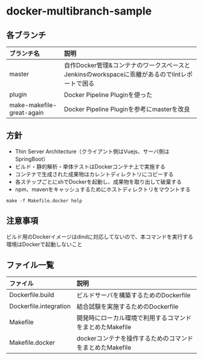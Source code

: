 # docker-multibranch-sample

## 各ブランチ
|ブランチ名             | 説明                                                   |
|:----------------------|:-------------------------------------------------------|
|master                 | 自作Docker管理&コンテナのワークスペースとJenkinsのworkspaceに乖離があるのでlintレポートで困る|
|plugin                 | Docker Pipeline Pluginを使った|
|make-makefile-great-again| Docker Pipeline Pluginを参考にmasterを改良|

## 方針
* Thin Server Architecture（クライアント側はVuejs、サーバ側はSpringBoot）
* ビルド・静的解析・単体テストはDockerコンテナ上で実施する
* コンテナで生成された成果物はカレントディレクトリにコピーする
* 各ステップごとにshでDockerを起動し、成果物を取り出して破棄する
* npm、mavenをキャッシュするためにホストディレクトリをマウントする

```
make -f Makefile.docker help
```

## 注意事項
ビルド用のDockerイメージはdindに対応してないので、本コマンドを実行する環境はDockerで起動しないこと

## ファイル一覧

| ファイル              | 説明                                                   |  
|:----------------------|:-------------------------------------------------------|
| Dockerfile.build      |ビルドサーバを構築するためのDockerfile                  | 
| Dockerfile.integration|結合試験を実施するためのDockerfile                      | 
| Makefile              |開発時にローカル環境で利用するコマンドをまとめたMakefile| 
| Makefile.docker       |dockerコンテナを操作するためのコマンドをまとめたMakefile| 

